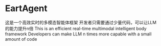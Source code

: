 # EartAgent
这是一个高效实时的多模态智能体框架
开发者只需要通过少量代码，可以让LLM的能力提升n倍
This is an efficient real-time multimodal intelligent body framework
Developers can make LLM n times more capable with a small amount of code
